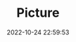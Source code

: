 ---
weight: 1
images:
- /images/edited/102.jpeg
title: Picture
date: 2022-10-24 22:59:53
tags: [luminar neo,work,person,bench]
---